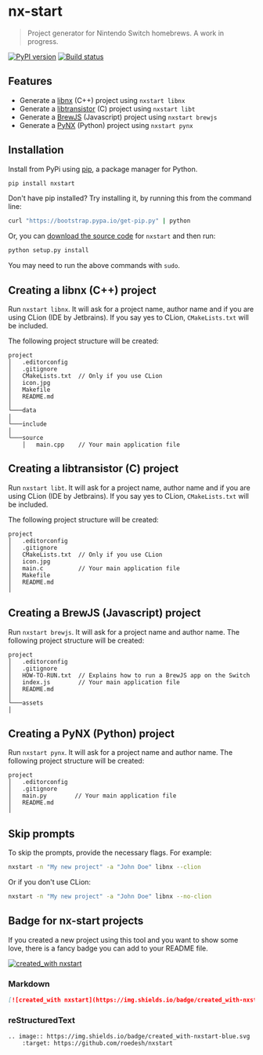 # nx-start

> Project generator for Nintendo Switch homebrews. A work in progress.

[![PyPI version](https://badge.fury.io/py/nxstart.svg)](https://badge.fury.io/py/nxstart)
[![Build status](https://travis-ci.org/roedesh/nxstart.svg?branch=master)](https://travis-ci.org/roedesh/nxstart)

## Features
- Generate a [libnx](https://github.com/switchbrew/libnx) (C++) project using `nxstart libnx`
- Generate a [libtransistor](https://github.com/reswitched/libtransistor) (C) project using `nxstart libt`
- Generate a [BrewJS](https://github.com/BrewJS) (Javascript) project using `nxstart brewjs`
- Generate a [PyNX](https://github.com/nx-python/PyNX) (Python) project using `nxstart pynx`

## Installation

Install from PyPi using [pip](http://www.pip-installer.org/en/latest), a package manager for
Python.

```bash
pip install nxstart
```

Don't have pip installed? Try installing it, by running this from the
command line:

```bash
curl "https://bootstrap.pypa.io/get-pip.py" | python
```

Or, you can [download the source code](#) for `nxstart` and then run:
```bash
python setup.py install
```
You may need to run the above commands with ``sudo``.

## Creating a libnx (C++) project
Run `nxstart libnx`. It will ask for a project name, author name and if you are 
using CLion (IDE by Jetbrains). If you say yes to CLion, `CMakeLists.txt` will be included.

The following project structure will be created:

```
project
│   .editorconfig 
│   .gitignore
│   CMakeLists.txt  // Only if you use CLion
│   icon.jpg
│   Makefile        
│   README.md
│
└───data
│   
└───include
│ 
└───source
    │   main.cpp    // Your main application file
```

## Creating a libtransistor (C) project
Run `nxstart libt`. It will ask for a project name, author name and if you are 
using CLion (IDE by Jetbrains). If you say yes to CLion, `CMakeLists.txt` will be included.

The following project structure will be created:

```
project
│   .editorconfig 
│   .gitignore
│   CMakeLists.txt  // Only if you use CLion
│   icon.jpg
│   main.c          // Your main application file
│   Makefile
│   README.md           
│
```

## Creating a BrewJS (Javascript) project
Run `nxstart brewjs`. It will ask for a project name and author name. The following project structure will be created:

```
project
│   .editorconfig 
│   .gitignore     
│   HOW-TO-RUN.txt  // Explains how to run a BrewJS app on the Switch
│   index.js        // Your main application file
│   README.md   
│
└───assets
│   
```

## Creating a PyNX (Python) project
Run `nxstart pynx`. It will ask for a project name and author name. The following project structure will be created:

```
project
│   .editorconfig 
│   .gitignore     
│   main.py        // Your main application file
│   README.md   
│   
```

## Skip prompts
To skip the prompts, provide the necessary flags. For example:
```bash
nxstart -n "My new project" -a "John Doe" libnx --clion
```

Or if you don't use CLion:
```bash
nxstart -n "My new project" -a "John Doe" libnx --no-clion
```

## Badge for nx-start projects
If you created a new project using this tool and you want to show some love, there is a fancy badge you can add to your README file.

[![created_with nxstart](https://img.shields.io/badge/created_with-nxstart-blue.svg)](https://github.com/roedesh/nxstart)

### Markdown
```markdown
[![created_with nxstart](https://img.shields.io/badge/created_with-nxstart-blue.svg)](https://github.com/roedesh/nxstart)
```

### reStructuredText
```
.. image:: https://img.shields.io/badge/created_with-nxstart-blue.svg
    :target: https://github.com/roedesh/nxstart
```
